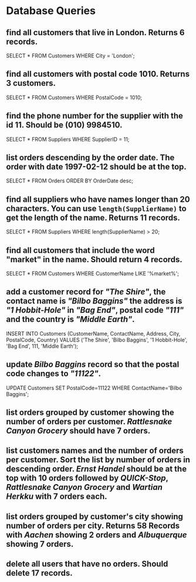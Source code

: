 # Database Queries

## find all customers that live in London. Returns 6 records.

SELECT \* FROM Customers WHERE City = 'London';

## find all customers with postal code 1010. Returns 3 customers.

SELECT \* FROM Customers WHERE PostalCode = 1010;

## find the phone number for the supplier with the id 11. Should be (010) 9984510.

SELECT \* FROM Suppliers WHERE SupplierID = 11;

## list orders descending by the order date. The order with date 1997-02-12 should be at the top.

SELECT \* FROM Orders ORDER BY OrderDate desc;

## find all suppliers who have names longer than 20 characters. You can use `length(SupplierName)` to get the length of the name. Returns 11 records.

SELECT \* FROM Suppliers WHERE length(SupplierName) > 20;

## find all customers that include the word "market" in the name. Should return 4 records.

SELECT \* FROM Customers WHERE CustomerName LIKE '%market%';

## add a customer record for _"The Shire"_, the contact name is _"Bilbo Baggins"_ the address is _"1 Hobbit-Hole"_ in _"Bag End"_, postal code _"111"_ and the country is _"Middle Earth"_.

INSERT INTO Customers (CustomerName, ContactName, Address, City, PostalCode, Country)
VALUES ('The Shire', 'Bilbo Baggins', '1 Hobbit-Hole', 'Bag End', 111, 'Middle Earth');

## update _Bilbo Baggins_ record so that the postal code changes to _"11122"_.

UPDATE Customers
SET PostalCode=11122
WHERE ContactName='Bilbo Baggins';

## list orders grouped by customer showing the number of orders per customer. _Rattlesnake Canyon Grocery_ should have 7 orders.

## list customers names and the number of orders per customer. Sort the list by number of orders in descending order. _Ernst Handel_ should be at the top with 10 orders followed by _QUICK-Stop_, _Rattlesnake Canyon Grocery_ and _Wartian Herkku_ with 7 orders each.

## list orders grouped by customer's city showing number of orders per city. Returns 58 Records with _Aachen_ showing 2 orders and _Albuquerque_ showing 7 orders.

## delete all users that have no orders. Should delete 17 records.
